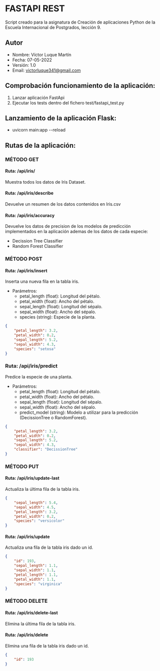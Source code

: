 # FASTAPI REST
Script creado para la asignatura de Creación de aplicaciones Python de la Escuela Internacional de Postgrados, lección 9.

## Autor
* Nombre: Víctor Luque Martín<br>
* Fecha: 07-05-2022<br>
* Versión: 1.0<br>
* Email: [victorluque341@gmail.com](mailto:victorluque341@gmail.com)

## Comprobación funcionamiento de la aplicación:
1. Lanzar aplicación FastApi
2. Ejecutar los tests dentro del fichero test/fastapi_test.py

## Lanzamiento de la aplicación Flask: 
- uvicorn main:app --reload

## Rutas de la aplicación:

### MÉTODO GET

#### Ruta: /api/iris/
Muestra todos los datos de Iris Dataset.

#### Ruta: /api/iris/describe
Devuelve un resumen de los datos contenidos en Iris.csv

#### Ruta: /api/iris/accuracy
Devuelve los datos de precision de los modelos de predicción implementados en la aplicación ademas de los datos de cada especie:
- Decission Tree Classifier 
- Random Forest Classifier

### MÉTODO POST
#### Ruta: /api/iris/insert
Inserta una nueva fila en la tabla iris.
- Parámetros:
    - petal_length (float): Longitud del pétalo.
    - petal_width (float): Ancho del pétalo.
    - sepal_length (float): Longitud del sépalo.
    - sepal_width (float): Ancho del sépalo.
    - species (string): Especie de la planta. 
```json
{
    "petal_length": 3.2, 
    "petal_width": 0.2, 
    "sepal_length": 5.2, 
    "sepal_width": 4.3, 
    "species": "setosa"
}
```

### Ruta: /api/iris/predict
Predice la especie de una planta.
- Parámetros:
    - petal_length (float): Longitud del pétalo.
    - petal_width (float): Ancho del pétalo.
    - sepal_length (float): Longitud del sépalo.
    - sepal_width (float): Ancho del sépalo.
    - predict_model (string): Modelo a utilizar para la predicción (DecissionTree o RandomForest).
```json
{
    "petal_length": 3.2, 
    "petal_width": 0.2, 
    "sepal_length": 5.2, 
    "sepal_width": 4.3, 
    "classifier": "DecissionTree"
}
```
### MÉTODO PUT
#### Ruta: /api/iris/update-last
Actualiza la última fila de la tabla iris.
```json
{
    "sepal_length": 5.4, 
    "sepal_width": 4.5, 
    "petal_length": 3.2, 
    "petal_width": 0.2, 
    "species": "versicolor"
}
```

#### Ruta: /api/iris/update
Actualiza una fila de la tabla iris dado un id.
```json
{
    "id": 193, 
    "sepal_length": 1.1, 
    "sepal_width": 1.1, 
    "petal_length": 1.1, 
    "petal_width": 1.1, 
    "species": "virginica"
}
```
### MÉTODO DELETE
#### Ruta: /api/iris/delete-last
Elimina la última fila de la tabla iris.

#### Ruta: /api/iris/delete
Elimina una fila de la tabla iris dado un id.
```json
{
    "id": 193
}
```